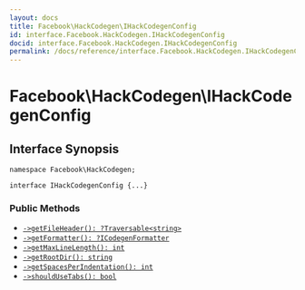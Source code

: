 ```yaml
---
layout: docs
title: Facebook\HackCodegen\IHackCodegenConfig
id: interface.Facebook.HackCodegen.IHackCodegenConfig
docid: interface.Facebook.HackCodegen.IHackCodegenConfig
permalink: /docs/reference/interface.Facebook.HackCodegen.IHackCodegenConfig.md
---
```

# Facebook\\HackCodegen\\IHackCodegenConfig




## Interface Synopsis




``` Hack
namespace Facebook\HackCodegen;

interface IHackCodegenConfig {...}
```




### Public Methods




+ [` ->getFileHeader(): ?Traversable<string> `](<interface.Facebook.HackCodegen.IHackCodegenConfig.getFileHeader.md>)
+ [` ->getFormatter(): ?ICodegenFormatter `](<interface.Facebook.HackCodegen.IHackCodegenConfig.getFormatter.md>)
+ [` ->getMaxLineLength(): int `](<interface.Facebook.HackCodegen.IHackCodegenConfig.getMaxLineLength.md>)
+ [` ->getRootDir(): string `](<interface.Facebook.HackCodegen.IHackCodegenConfig.getRootDir.md>)
+ [` ->getSpacesPerIndentation(): int `](<interface.Facebook.HackCodegen.IHackCodegenConfig.getSpacesPerIndentation.md>)
+ [` ->shouldUseTabs(): bool `](<interface.Facebook.HackCodegen.IHackCodegenConfig.shouldUseTabs.md>)
